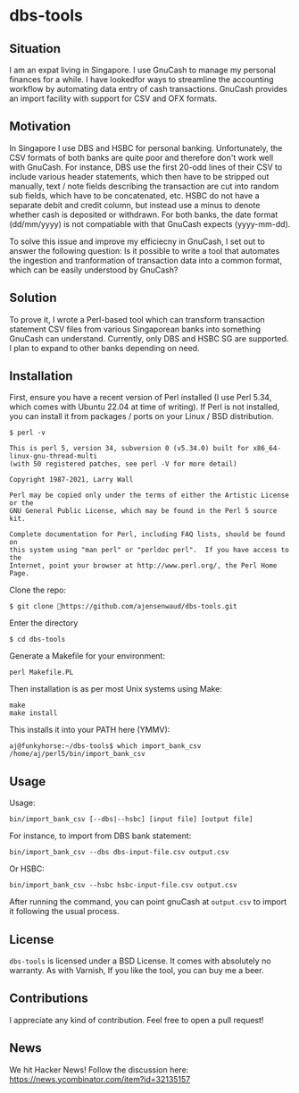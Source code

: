 # dbs-tools

## Situation
I am an expat living in Singapore. I use GnuCash to manage my personal finances for a while. I have lookedfor ways to streamline the accounting workflow by automating data entry of cash transactions. GnuCash provides an import facility with support for CSV and OFX formats.

## Motivation
In Singapore I use DBS and HSBC for personal banking. Unfortunately, the CSV formats of both banks are quite poor and therefore don't work well with GnuCash. For instance, DBS use the first 20-odd lines of their CSV to include various header statements, which then have to be stripped out manually, text / note fields describing the transaction are cut into random sub fields, which have to be concatenated, etc. HSBC do not have a separate debit and credit column, but instead use a minus to denote whether cash is deposited or withdrawn. For both banks, the date format (dd/mm/yyyy) is not compatiable with that GnuCash expects (yyyy-mm-dd).

To solve this issue and improve my efficiecny in GnuCash, I set out to answer the following question: Is it possible to write a tool that automates the ingestion and tranformation of transaction data into a common format, which can be easily understood by GnuCash?

## Solution
To prove it, I wrote a Perl-based tool which can transform transaction statement CSV files from various Singaporean banks into something GnuCash can understand.
Currently, only DBS and HSBC SG are supported. I plan to expand to other banks depending on need.  

## Installation
First, ensure you have a recent version of Perl installed (I use Perl 5.34, which comes with Ubuntu 22.04 at time of writing). If Perl is not installed, you can install it from packages / ports on your Linux / BSD distribution.

```
$ perl -v

This is perl 5, version 34, subversion 0 (v5.34.0) built for x86_64-linux-gnu-thread-multi
(with 50 registered patches, see perl -V for more detail)

Copyright 1987-2021, Larry Wall

Perl may be copied only under the terms of either the Artistic License or the
GNU General Public License, which may be found in the Perl 5 source kit.

Complete documentation for Perl, including FAQ lists, should be found on
this system using "man perl" or "perldoc perl".  If you have access to the
Internet, point your browser at http://www.perl.org/, the Perl Home Page.
```

Clone the repo: 

```
$ git clone https://github.com/ajensenwaud/dbs-tools.git
```

Enter the directory

```
$ cd dbs-tools
```

Generate a Makefile for your environment:

```
perl Makefile.PL
```

Then installation is as per most Unix systems using Make:

```
make
make install
```

This installs it into your PATH here (YMMV): 

```
aj@funkyhorse:~/dbs-tools$ which import_bank_csv
/home/aj/perl5/bin/import_bank_csv
```

## Usage

Usage:
```
bin/import_bank_csv [--dbs|--hsbc] [input file] [output file]
```

For instance, to import from DBS bank statement: 

```
bin/import_bank_csv --dbs dbs-input-file.csv output.csv
```

Or HSBC:

```
bin/import_bank_csv --hsbc hsbc-input-file.csv output.csv
```

After running the command, you can point gnuCash at ``output.csv`` to import it following the usual process.

## License
``dbs-tools`` is licensed under a BSD License. It comes with absolutely no warranty. As with Varnish, If you like the tool, you can buy me a beer.

## Contributions
I appreciate any kind of contribution. Feel free to open a pull request!

## News
We hit Hacker News! Follow the discussion here: https://news.ycombinator.com/item?id=32135157

